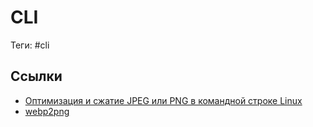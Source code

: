 # CLI

Теги: #cli

## Ссылки

* [Оптимизация и сжатие JPEG или PNG в командной строке Linux](%D0%9E%D0%BF%D1%82%D0%B8%D0%BC%D0%B8%D0%B7%D0%B0%D1%86%D0%B8%D1%8F%20%D0%B8%20%D1%81%D0%B6%D0%B0%D1%82%D0%B8%D0%B5%20JPEG%20%D0%B8%D0%BB%D0%B8%20PNG%20%D0%B2%20%D0%BA%D0%BE%D0%BC%D0%B0%D0%BD%D0%B4%D0%BD%D0%BE%D0%B9%20%D1%81%D1%82%D1%80%D0%BE%D0%BA%D0%B5%20Linux.md)
* [webp2png](webp2png.md)

